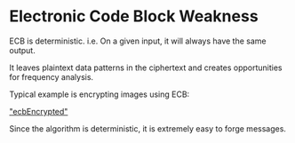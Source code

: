 # Electronic Code Block Weakness
ECB is deterministic. i.e. On a given input, it will always have the same output. 

It leaves plaintext data patterns in the ciphertext and creates opportunities for frequency analysis. 

Typical example is encrypting images using ECB: 

["ecbEncrypted"](ecbEncrypted.png)


Since the algorithm is deterministic, it is extremely easy to forge messages. 
